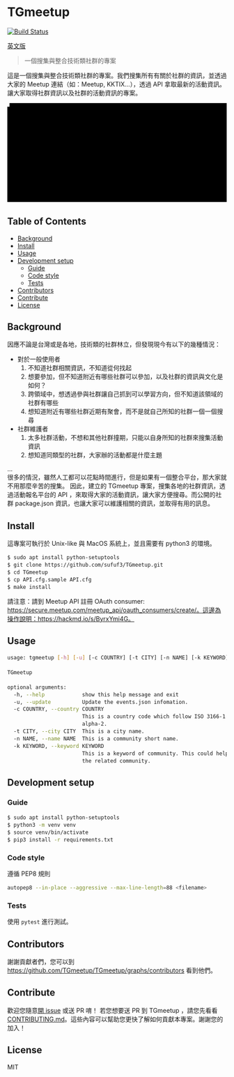 # TGmeetup

[![Build Status](https://travis-ci.org/TGmeetup/TGmeetup.svg?branch=master)](https://travis-ci.org/TGmeetup/TGmeetup)

[英文版](../README.md)

> 一個搜集與整合技術類社群的專案

這是一個搜集與整合技術類社群的專案。我們搜集所有有關於社群的資訊，並透過大家的 Meetup 連結（如：Meetup, KKTIX...），透過 API 拿取最新的活動資訊。讓大家取得社群資訊以及社群的活動資訊的專案。

![](../imgs/output.gif)

## Table of Contents

- [Background](#background)
- [Install](#install)
- [Usage](#usage)
- [Development setup](#development-setup)
    - [Guide](#guide)
    - [Code style](#code-style)
    - [Tests](#tests)
- [Contributors](#contributors)
- [Contribute](#contribute)
- [License](#license)


## Background
因應不論是台灣或是各地，技術類的社群林立，但發現現今有以下的幾種情況：
- 對於一般使用者
   1. 不知道社群相關資訊，不知道從何找起
   2. 想要參加，但不知道附近有哪些社群可以參加，以及社群的資訊與文化是如何？
   3. 跨領域中，想透過參與社群讓自己抓到可以學習方向，但不知道該領域的社群有哪些
   4. 想知道附近有哪些社群近期有聚會，而不是就自己所知的社群一個一個搜尋
- 社群維護者
   1. 太多社群活動，不想和其他社群撞期，只能以自身所知的社群來搜集活動資訊
   2. 想知道同類型的社群，大家辦的活動都是什麼主題

...  
很多的情況，雖然人工都可以花點時間進行，但是如果有一個整合平台，那大家就不用那麼辛苦的搜集。
因此，建立的 TGmeetup 專案，搜集各地的社群資訊，透過活動報名平台的 API ，來取得大家的活動資訊，讓大家方便搜尋。而公開的社群 package.json 資訊，也讓大家可以維護相關的資訊，並取得有用的訊息。

## Install
這專案可執行於 Unix-like 與 MacOS 系統上，並且需要有 python3 的環境。
```sh
$ sudo apt install python-setuptools
$ git clone https://github.com/sufuf3/TGmeetup.git
$ cd TGmeetup
$ cp API.cfg.sample API.cfg
$ make install
```
請注意：請到 Meetup API 註冊 OAuth consumer: https://secure.meetup.com/meetup_api/oauth_consumers/create/。這邊為操作說明：https://hackmd.io/s/ByrxYmi4G。

## Usage
```sh
usage: tgmeetup [-h] [-u] [-c COUNTRY] [-t CITY] [-n NAME] [-k KEYWORD]

TGmeetup

optional arguments:
  -h, --help            show this help message and exit
  -u, --update          Update the events.json infomation.
  -c COUNTRY, --country COUNTRY
                        This is a country code which follow ISO 3166-1
                        alpha-2.
  -t CITY, --city CITY  This is a city name.
  -n NAME, --name NAME  This is a community short name.
  -k KEYWORD, --keyword KEYWORD
                        This is a keyword of community. This could help find
                        the related community.
```

## Development setup

### Guide
```sh
$ sudo apt install python-setuptools
$ python3 -m venv venv
$ source venv/bin/activate
$ pip3 install -r requirements.txt
```

### Code style
遵循 PEP8 規則
```sh
autopep8 --in-place --aggressive --max-line-length=88 <filename>
```

### Tests
使用 `pytest` 進行測試。

## Contributors
謝謝貢獻者們，您可以到 https://github.com/TGmeetup/TGmeetup/graphs/contributors 看到他們。

## Contribute
歡迎您隨意[開 issue](https://github.com/RichardLitt/standard-readme/issues/new) 或送 PR 唷！
若您想要送 PR 到 TGmeetup ，請您先看看 [CONTRIBUTING.md](CONTRIBUTING_zh-tw.md)。這些內容可以幫助您更快了解如何貢獻本專案。謝謝您的加入！

## License
MIT
